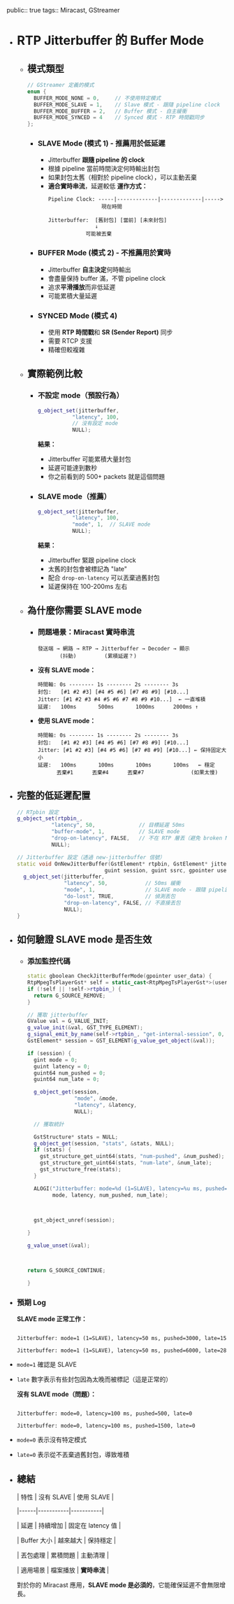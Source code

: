 public:: true
tags:: Miracast, GStreamer

- # RTP Jitterbuffer 的 Buffer Mode
	- ## 模式類型
	  ```cpp
	  // GStreamer 定義的模式
	  enum {
	    BUFFER_MODE_NONE = 0,     // 不使用特定模式
	    BUFFER_MODE_SLAVE = 1,    // Slave 模式 - 跟隨 pipeline clock
	    BUFFER_MODE_BUFFER = 2,   // Buffer 模式 - 自主緩衝
	    BUFFER_MODE_SYNCED = 4    // Synced 模式 - RTP 時間戳同步
	  };
	  ```
		- ### SLAVE Mode (模式 1) - 推薦用於低延遲
			- Jitterbuffer **跟隨 pipeline 的 clock**
			- 根據 pipeline 當前時間決定何時輸出封包
			- 如果封包太舊（相對於 pipeline clock），可以主動丟棄
			- **適合實時串流**，延遲較低
			  **運作方式：**
			  ```
			  Pipeline Clock: -----|-------------|-------------|----->
			                   現在時間
			  
			  Jitterbuffer:  [舊封包] [當前] [未來封包]
			                 ↓
			              可能被丟棄
			  ```
		- ### BUFFER Mode (模式 2) - 不推薦用於實時
			- Jitterbuffer **自主決定**何時輸出
			- 會盡量保持 buffer 滿，不管 pipeline clock
			- 追求**平滑播放**而非低延遲
			- 可能累積大量延遲
		- ### SYNCED Mode (模式 4)
			- 使用 **RTP 時間戳**和 **SR (Sender Report)** 同步
			- 需要 RTCP 支援
			- 精確但較複雜
	- ## 實際範例比較
		- ### 不設定 mode（預設行為）
		  
		  ```cpp
		  g_object_set(jitterbuffer,
		             "latency", 100,
		             // 沒有設定 mode
		             NULL);
		  ```
		  
		  **結果：**
			- Jitterbuffer 可能累積大量封包
			- 延遲可能達到數秒
			- 你之前看到的 500+ packets 就是這個問題
		- ### SLAVE mode（推薦）
		  
		  ```cpp
		  g_object_set(jitterbuffer,
		             "latency", 100,
		             "mode", 1,  // SLAVE mode
		             NULL);
		  ```
		  
		  **結果：**
			- Jitterbuffer 緊跟 pipeline clock
			- 太舊的封包會被標記為 "late"
			- 配合 `drop-on-latency` 可以丟棄過舊封包
			- 延遲保持在 100-200ms 左右
	- ## 為什麼你需要 SLAVE mode
		- ### 問題場景：Miracast 實時串流
		  
		  ```
		  發送端 → 網路 → RTP → Jitterbuffer → Decoder → 顯示
		         (抖動)         (累積延遲？)
		  ```
		- **沒有 SLAVE mode：**
		  ```
		  時間軸: 0s -------- 1s -------- 2s -------- 3s
		  封包:   [#1 #2 #3] [#4 #5 #6] [#7 #8 #9] [#10...]
		  Jitter: [#1 #2 #3 #4 #5 #6 #7 #8 #9 #10...]  ← 一直堆積
		  延遲:   100ms       500ms       1000ms      2000ms ↑
		  ```
		- **使用 SLAVE mode：**
		  ```
		  時間軸: 0s -------- 1s -------- 2s -------- 3s
		  封包:   [#1 #2 #3] [#4 #5 #6] [#7 #8 #9] [#10...]
		  Jitter: [#1 #2 #3] [#4 #5 #6] [#7 #8 #9] [#10...] ← 保持固定大小
		  延遲:   100ms       100ms       100ms       100ms   ← 穩定
		  		丟棄#1      丟棄#4      丟棄#7               (如果太慢)
		  ```
- ## 完整的低延遲配置
  
  ```cpp
  // RTpbin 設定
  g_object_set(rtpbin_,
             "latency", 50,              // 目標延遲 50ms
             "buffer-mode", 1,           // SLAVE mode
             "drop-on-latency", FALSE,   // 不在 RTP 層丟（避免 broken NAL）
             NULL);
  
  // Jitterbuffer 設定（透過 new-jitterbuffer 信號）
  static void OnNewJitterBuffer(GstElement* rtpbin, GstElement* jitterbuffer, 
                              guint session, guint ssrc, gpointer user_data) {
    g_object_set(jitterbuffer,
                 "latency", 50,            // 50ms 緩衝
                 "mode", 1,                // SLAVE mode - 跟隨 pipeline clock
                 "do-lost", TRUE,          // 偵測丟包
                 "drop-on-latency", FALSE, // 不直接丟包
                 NULL);
  }
  
  ```
- ## 如何驗證 SLAVE mode 是否生效
	- ### 添加監控代碼
	  ```cpp
	  static gboolean CheckJitterBufferMode(gpointer user_data) {
	  RtpMpegTsPlayerGst* self = static_cast<RtpMpegTsPlayerGst*>(user_data);
	  if (!self || !self->rtpbin_) {
	    return G_SOURCE_REMOVE;
	  }
	  
	  // 獲取 jitterbuffer
	  GValue val = G_VALUE_INIT;
	  g_value_init(&val, GST_TYPE_ELEMENT);
	  g_signal_emit_by_name(self->rtpbin_, "get-internal-session", 0, &val);
	  GstElement* session = GST_ELEMENT(g_value_get_object(&val));
	  
	  if (session) {
	    gint mode = 0;
	    guint latency = 0;
	    guint64 num_pushed = 0;
	    guint64 num_late = 0;
	  
	    g_object_get(session, 
	                 "mode", &mode,
	                 "latency", &latency,
	                 NULL);
	  
	    // 獲取統計
	  
	    GstStructure* stats = NULL;
	    g_object_get(session, "stats", &stats, NULL);
	    if (stats) {
	      gst_structure_get_uint64(stats, "num-pushed", &num_pushed);
	      gst_structure_get_uint64(stats, "num-late", &num_late);
	      gst_structure_free(stats);
	    }
	  
	    ALOGI("Jitterbuffer: mode=%d (1=SLAVE), latency=%u ms, pushed=%llu, late=%llu",
	          mode, latency, num_pushed, num_late);
	  
	    
	  
	    gst_object_unref(session);
	  
	  }
	  
	  g_value_unset(&val);
	  
	  
	  
	  return G_SOURCE_CONTINUE;
	  
	  }
	  
	  ```
- ### 預期 Log
  
  **SLAVE mode 正常工作：**
  
  ```
  
  Jitterbuffer: mode=1 (1=SLAVE), latency=50 ms, pushed=3000, late=15
  
  Jitterbuffer: mode=1 (1=SLAVE), latency=50 ms, pushed=6000, late=28
  
  ```
- `mode=1` 確認是 SLAVE
- `late` 數字表示有些封包因為太晚而被標記（這是正常的）
  
  **沒有 SLAVE mode（問題）：**
  
  ```
  
  Jitterbuffer: mode=0, latency=100 ms, pushed=500, late=0
  
  Jitterbuffer: mode=0, latency=100 ms, pushed=1500, late=0
  
  ```
- `mode=0` 表示沒有特定模式
- `late=0` 表示從不丟棄過舊封包，導致堆積
- ## 總結
  
  | 特性 | 沒有 SLAVE | 使用 SLAVE |
  
  |------|-----------|-----------|
  
  | 延遲 | 持續增加 | 固定在 latency 值 |
  
  | Buffer 大小 | 越來越大 | 保持穩定 |
  
  | 丟包處理 | 累積問題 | 主動清理 |
  
  | 適用場景 | 檔案播放 | **實時串流** |
  
  對於你的 Miracast 應用，**SLAVE mode 是必須的**，它能確保延遲不會無限增長。